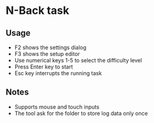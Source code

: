 # N-Back task

## Usage

- F2 shows the settings dialog
- F3 shows the setup editor
- Use numerical keys 1-5 to select the difficulty level
- Press Enter key to start
- Esc key interrupts the running task

## Notes

- Supports mouse and touch inputs
- The tool ask for the folder to store log data only once
